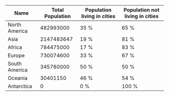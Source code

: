 | Name | Total Population | Population living in cities | Population not living in cities |
| --- | --- | --- | --- |
| North America | 482993000 | 35 % | 65 % |
| Asia | 2147483647 | 19 % | 81 % |
| Africa | 784475000 | 17 % | 83 % |
| Europe | 730074600 | 33 % | 67 % |
| South America | 345780000 | 50 % | 50 % |
| Oceania | 30401150 | 46 % | 54 % |
| Antarctica | 0 | 0 % | 100 % |
